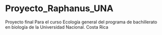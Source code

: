 # Proyecto_Raphanus_UNA
Proyecto final Para el curso Ecología general del programa de bachillerato en biología de la Universidad Nacional. Costa Rica
